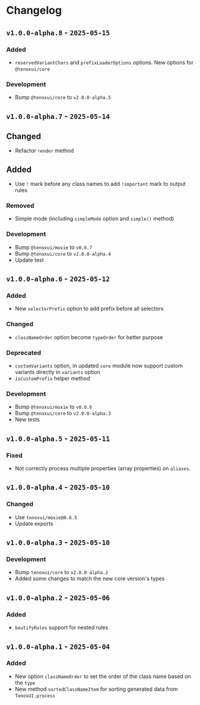 # Changelog

## `v1.0.0-alpha.8` - `2025-05-15`

### Added

- `reservedVariantChars` and `prefixLoaderOptions` options. New options for `@tenoxui/core`

### Development

- Bump `@tenoxui/core` to `v2.0.0-alpha.5`

## `v1.0.0-alpha.7` - `2025-05-14`

## Changed

- Refactor `render` method

## Added

- Use `!` mark before any class names to add `!important` mark to output rules

### **Removed**

- Simple mode (including `simpleMode` option and `simple()` method)

### Development

- Bump `@tenoxui/moxie` to `v0.6.7`
- Bump `@tenoxui/core` to `v2.0.0-alpha.4`
- Update test

## `v1.0.0-alpha.6` - `2025-05-12`

### Added

- New `selectorPrefix` option to add prefix before all selectors

### Changed

- `classNameOrder` option become `typeOrder` for better purpose

### **Deprecated**

- `customVariants` option, in updated `core` module now support custom variants directly in `variants` option
- `isCustomPrefix` helper method

### Development

- Bump `@tenoxui/moxie` to `v0.6.6`
- Bump `@tenoxui/core` to `v2.0.0-alpha.3`
- New tests

## `v1.0.0-alpha.5` - `2025-05-11`

### Fixed

- Not correctly process multiple properties (array properties) on `aliases`.

## `v1.0.0-alpha.4` - `2025-05-10`

### Changed

- Use `tenoxui/moxie@0.6.5`
- Update exports

## `v1.0.0-alpha.3` - `2025-05-10`

### Development

- Bump `tenoxui/core` to `v2.0.0-alpha.2`
- Added some changes to match the new core version's types

## `v1.0.0-alpha.2` - `2025-05-06`

### Added

- `beutifyRules` support for nested rules

## `v1.0.0-alpha.1` - `2025-05-04`

### Added

- New option `classNameOrder` to set the order of the class name based on the `type`
- New method `sortedClassNameItem` for sorting generated data from `TenoxUI.process`
